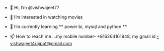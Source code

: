 - 👋 Hi, I’m @vishwajeet77
- 👀 I’m interested in watching movies
- 🌱 I’m currently learning
                            ** power bi, mysql and python **
 
- 📫 How to reach me ...my mobile number- +916264161948,
                             my gmail id -vishwajeet4rajput@gmail.com

<!---

